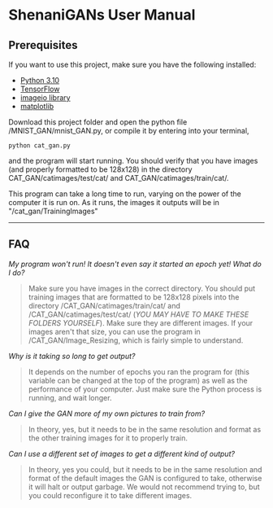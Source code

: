 # ShenaniGANs User Manual

## Prerequisites

If you want to use this project, make sure you have the following installed:

- [Python 3.10](https://www.python.org/downloads/)
- [TensorFlow](https://www.tensorflow.org/install)
- [imageio library](https://imageio.readthedocs.io/en/stable/getting_started/installation.html)
- [matplotlib](https://matplotlib.org/stable/users/getting_started/index.html#installation-quick-start)

Download this project folder and open the python file /MNIST_GAN/mnist_GAN.py, or compile it by entering into your terminal,

```
python cat_gan.py
```

and the program will start running. You should verify that you have images (and properly formatted to be 128x128) in the directory CAT_GAN/catimages/test/cat/ and CAT_GAN/catimages/train/cat/.

This program can take a long time to run, varying on the power of the computer it is run on. As it runs, the images it outputs will be in "/cat_gan/TrainingImages"

---

## FAQ

_My program won't run! It doesn't even say it started an epoch yet! What do I do?_
> Make sure you have images in the correct directory. You should put training images that are formatted to be 128x128 pixels into the directory /CAT_GAN/catimages/train/cat/ and /CAT_GAN/catimages/test/cat/ (*YOU MAY HAVE TO MAKE THESE FOLDERS YOURSELF*). Make sure they are different images. If your images aren't that size, you can use the program in /CAT_GAN/Image_Resizing, which is fairly simple to understand. 

_Why is it taking so long to get output?_

> It depends on the number of epochs you ran the program for (this variable can be changed at the top of the program) as well as the performance of your computer. Just make sure the Python process is running, and wait longer.

_Can I give the GAN more of my own pictures to train from?_

> In theory, yes, but it needs to be in the same resolution and format as the other training images for it to properly train.

_Can I use a different set of images to get a different kind of output?_

> In theory, yes you could, but it needs to be in the same resolution and format of the default images the GAN is configured to take, otherwise it will halt or output garbage. We would not recommend trying to, but you could reconfigure it to take different images.
